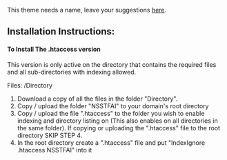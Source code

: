 This theme needs a name, leave your suggestions [here](https://github.com/Darnel-K/Apache-Index-Theme/issues/1).

## Installation Instructions:

#### To Install The .htaccess version

This version is only active on the directory that contains the required files and all sub-directories with indexing allowed.

Files: /Directory

1. Download a copy of all the files in the folder "Directory".
2. Copy / upload the folder "NSSTFAI" to your domain's root directory
3. Copy / upload the file ".htaccess" to the folder you wish to enable indexing and directory listing on (This also enables on all directories in the same folder). If copying or uploading the ".htaccess" file to the root directory SKIP STEP 4.
4. In the root directory create a ".htaccess" file and put "IndexIgnore .htaccess NSSTFAI" into it
